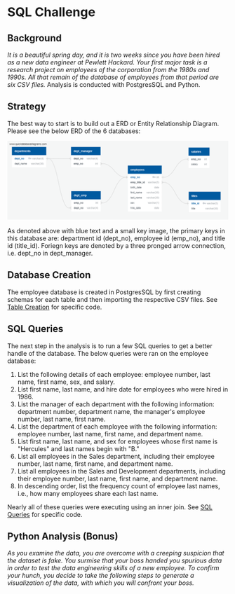 # SQL Challenge
## Background
*It is a beautiful spring day, and it is two weeks since you have been hired as a new data engineer at Pewlett Hackard. Your first major task is a research project on employees of the corporation from the 1980s and 1990s. All that remain of the database of employees from that period are six CSV files.* Analysis is conducted with PostgresSQL and Python.

## Strategy 
The best way to start is to build out a ERD or Entity Relationship Diagram. Please see the below ERD of the 6 databases:

![ERD Snapshot](https://github.com/wclewett/sql_challenge/blob/master/EmployeeSQL/erd/ERD.png)

As denoted above with blue text and a small key image, the primary keys in this database are: department id (dept_no), employee id (emp_no), and title id (title_id). Foriegn keys are denoted by a three pronged arrow connection, i.e. dept_no in dept_manager.

## Database Creation
The employee database is created in PostgresSQL by first creating schemas for each table and then importing the respective CSV files. See [Table Creation](https://github.com/wclewett/sql_challenge/blob/master/EmployeeSQL/scripts/sql/create_tables.sql) for specific code.

## SQL Queries
The next step in the analysis is to run a few SQL queries to get a better handle of the database. The below queries were ran on the employee database:
  
1. List the following details of each employee: employee number, last name, first name, sex, and salary.
2. List first name, last name, and hire date for employees who were hired in 1986.
3. List the manager of each department with the following information: department number, department name, the manager's employee number, last name, first name.
4. List the department of each employee with the following information: employee number, last name, first name, and department name.
5. List first name, last name, and sex for employees whose first name is "Hercules" and last names begin with "B."
6. List all employees in the Sales department, including their employee number, last name, first name, and department name.
7. List all employees in the Sales and Development departments, including their employee number, last name, first name, and department name.
8. In descending order, list the frequency count of employee last names, i.e., how many employees share each last name.

Nearly all of these queries were executing using an inner join. See [SQL Queries](https://github.com/wclewett/sql_challenge/blob/master/EmployeeSQL/scripts/sql/query.sql) for specific code.

## Python Analysis (Bonus)
*As you examine the data, you are overcome with a creeping suspicion that the dataset is fake. You surmise that your boss handed you spurious data in order to test the data engineering skills of a new employee. To confirm your hunch, you decide to take the following steps to generate a visualization of the data, with which you will confront your boss.*
